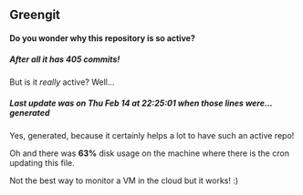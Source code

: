 ## Greengit

#### Do you wonder why this repository is so active?

##### After all it has 405 commits!

But is it *really* active? Well...

##### Last update was on Thu Feb 14 at 22:25:01 when those lines were... generated

Yes, generated, because it certainly helps a lot to have such an active repo!

Oh and there was **63%** disk usage on the machine
where there is the cron updating this file.

Not the best way to monitor a VM in the cloud but it works! :)
